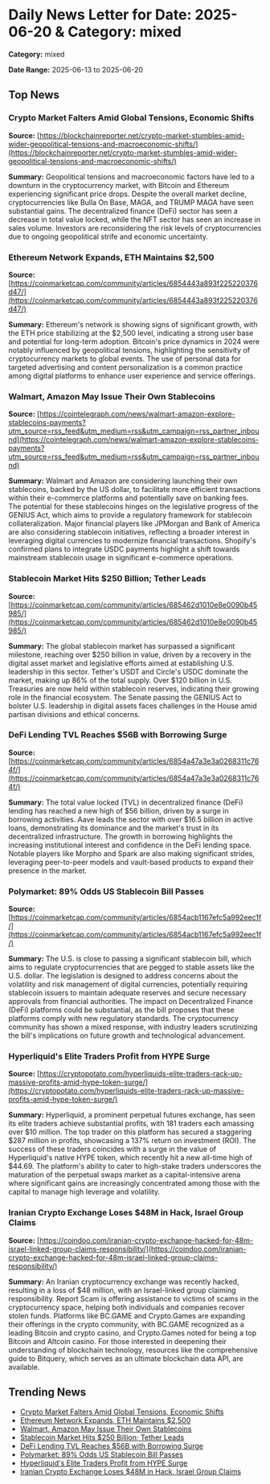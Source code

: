 
# Daily News Letter for Date: 2025-06-20 & Category: mixed

**Category:** mixed

**Date Range:** 2025-06-13 to 2025-06-20

## Top News
    
### Crypto Market Falters Amid Global Tensions, Economic Shifts
**Source:** [https://blockchainreporter.net/crypto-market-stumbles-amid-wider-geopolitical-tensions-and-macroeconomic-shifts/](https://blockchainreporter.net/crypto-market-stumbles-amid-wider-geopolitical-tensions-and-macroeconomic-shifts/)

**Summary:** 
Geopolitical tensions and macroeconomic factors have led to a downturn in the cryptocurrency market, with Bitcoin and Ethereum experiencing significant price drops. Despite the overall market decline, cryptocurrencies like Bulla On Base, MAGA, and TRUMP MAGA have seen substantial gains. The decentralized finance (DeFi) sector has seen a decrease in total value locked, while the NFT sector has seen an increase in sales volume. Investors are reconsidering the risk levels of cryptocurrencies due to ongoing geopolitical strife and economic uncertainty.
    
### Ethereum Network Expands, ETH Maintains $2,500
**Source:** [https://coinmarketcap.com/community/articles/6854443a893f225220376d47/](https://coinmarketcap.com/community/articles/6854443a893f225220376d47/)

**Summary:** 
Ethereum's network is showing signs of significant growth, with the ETH price stabilizing at the $2,500 level, indicating a strong user base and potential for long-term adoption. Bitcoin's price dynamics in 2024 were notably influenced by geopolitical tensions, highlighting the sensitivity of cryptocurrency markets to global events. The use of personal data for targeted advertising and content personalization is a common practice among digital platforms to enhance user experience and service offerings.
    
### Walmart, Amazon May Issue Their Own Stablecoins
**Source:** [https://cointelegraph.com/news/walmart-amazon-explore-stablecoins-payments?utm_source=rss_feed&utm_medium=rss&utm_campaign=rss_partner_inbound](https://cointelegraph.com/news/walmart-amazon-explore-stablecoins-payments?utm_source=rss_feed&utm_medium=rss&utm_campaign=rss_partner_inbound)

**Summary:** 
Walmart and Amazon are considering launching their own stablecoins, backed by the US dollar, to facilitate more efficient transactions within their e-commerce platforms and potentially save on banking fees. The potential for these stablecoins hinges on the legislative progress of the GENIUS Act, which aims to provide a regulatory framework for stablecoin collateralization. Major financial players like JPMorgan and Bank of America are also considering stablecoin initiatives, reflecting a broader interest in leveraging digital currencies to modernize financial transactions. Shopify's confirmed plans to integrate USDC payments highlight a shift towards mainstream stablecoin usage in significant e-commerce operations.
    
### Stablecoin Market Hits $250 Billion; Tether Leads
**Source:** [https://coinmarketcap.com/community/articles/685462d1010e8e0090b45985/](https://coinmarketcap.com/community/articles/685462d1010e8e0090b45985/)

**Summary:** 
The global stablecoin market has surpassed a significant milestone, reaching over $250 billion in value, driven by a recovery in the digital asset market and legislative efforts aimed at establishing U.S. leadership in this sector. Tether's USDT and Circle's USDC dominate the market, making up 86% of the total supply. Over $120 billion in U.S. Treasuries are now held within stablecoin reserves, indicating their growing role in the financial ecosystem. The Senate passing the GENIUS Act to bolster U.S. leadership in digital assets faces challenges in the House amid partisan divisions and ethical concerns.
    
### DeFi Lending TVL Reaches $56B with Borrowing Surge
**Source:** [https://coinmarketcap.com/community/articles/6854a47a3e3a0268311c764f/](https://coinmarketcap.com/community/articles/6854a47a3e3a0268311c764f/)

**Summary:** 
The total value locked (TVL) in decentralized finance (DeFi) lending has reached a new high of $56 billion, driven by a surge in borrowing activities. Aave leads the sector with over $16.5 billion in active loans, demonstrating its dominance and the market's trust in its decentralized infrastructure. The growth in borrowing highlights the increasing institutional interest and confidence in the DeFi lending space. Notable players like Morpho and Spark are also making significant strides, leveraging peer-to-peer models and vault-based products to expand their presence in the market.
    
### Polymarket: 89% Odds US Stablecoin Bill Passes
**Source:** [https://coinmarketcap.com/community/articles/6854acb1167efc5a992eec1f/](https://coinmarketcap.com/community/articles/6854acb1167efc5a992eec1f/)

**Summary:** 
The U.S. is close to passing a significant stablecoin bill, which aims to regulate cryptocurrencies that are pegged to stable assets like the U.S. dollar. The legislation is designed to address concerns about the volatility and risk management of digital currencies, potentially requiring stablecoin issuers to maintain adequate reserves and secure necessary approvals from financial authorities. The impact on Decentralized Finance (DeFi) platforms could be substantial, as the bill proposes that these platforms comply with new regulatory standards. The cryptocurrency community has shown a mixed response, with industry leaders scrutinizing the bill's implications on future growth and technological advancement.
    
### Hyperliquid's Elite Traders Profit from HYPE Surge
**Source:** [https://cryptopotato.com/hyperliquids-elite-traders-rack-up-massive-profits-amid-hype-token-surge/](https://cryptopotato.com/hyperliquids-elite-traders-rack-up-massive-profits-amid-hype-token-surge/)

**Summary:** 
Hyperliquid, a prominent perpetual futures exchange, has seen its elite traders achieve substantial profits, with 181 traders each amassing over $10 million. The top trader on this platform has secured a staggering $287 million in profits, showcasing a 137% return on investment (ROI). The success of these traders coincides with a surge in the value of Hyperliquid's native HYPE token, which recently hit a new all-time high of $44.69. The platform's ability to cater to high-stake traders underscores the maturation of the perpetual swaps market as a capital-intensive arena where significant gains are increasingly concentrated among those with the capital to manage high leverage and volatility.
    
### Iranian Crypto Exchange Loses $48M in Hack, Israel Group Claims
**Source:** [https://coindoo.com/iranian-crypto-exchange-hacked-for-48m-israel-linked-group-claims-responsibility/](https://coindoo.com/iranian-crypto-exchange-hacked-for-48m-israel-linked-group-claims-responsibility/)

**Summary:** 
An Iranian cryptocurrency exchange was recently hacked, resulting in a loss of $48 million, with an Israel-linked group claiming responsibility. Report Scam is offering assistance to victims of scams in the cryptocurrency space, helping both individuals and companies recover stolen funds. Platforms like BC.GAME and Crypto.Games are expanding their offerings in the crypto community, with BC.GAME recognized as a leading Bitcoin and crypto casino, and Crypto.Games noted for being a top Bitcoin and Altcoin casino. For those interested in deepening their understanding of blockchain technology, resources like the comprehensive guide to Bitquery, which serves as an ultimate blockchain data API, are available.
    
## Trending News
- [Crypto Market Falters Amid Global Tensions, Economic Shifts](https://blockchainreporter.net/crypto-market-stumbles-amid-wider-geopolitical-tensions-and-macroeconomic-shifts/)
- [Ethereum Network Expands, ETH Maintains $2,500](https://coinmarketcap.com/community/articles/6854443a893f225220376d47/)
- [Walmart, Amazon May Issue Their Own Stablecoins](https://cointelegraph.com/news/walmart-amazon-explore-stablecoins-payments?utm_source=rss_feed&utm_medium=rss&utm_campaign=rss_partner_inbound)
- [Stablecoin Market Hits $250 Billion; Tether Leads](https://coinmarketcap.com/community/articles/685462d1010e8e0090b45985/)
- [DeFi Lending TVL Reaches $56B with Borrowing Surge](https://coinmarketcap.com/community/articles/6854a47a3e3a0268311c764f/)
- [Polymarket: 89% Odds US Stablecoin Bill Passes](https://coinmarketcap.com/community/articles/6854acb1167efc5a992eec1f/)
- [Hyperliquid's Elite Traders Profit from HYPE Surge](https://cryptopotato.com/hyperliquids-elite-traders-rack-up-massive-profits-amid-hype-token-surge/)
- [Iranian Crypto Exchange Loses $48M in Hack, Israel Group Claims](https://coindoo.com/iranian-crypto-exchange-hacked-for-48m-israel-linked-group-claims-responsibility/)
